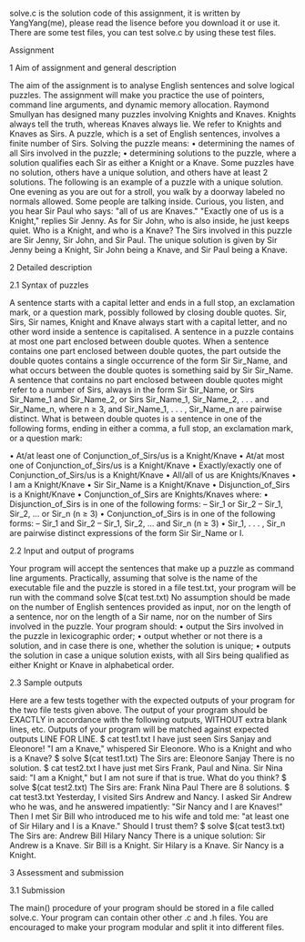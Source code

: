 solve.c is the solution code of this assignment, it is written by YangYang(me), please read the lisence before you download it or use it. There are some test files, you can test solve.c by using these test files.


Assignment

1 Aim of assignment and general description

The aim of the assignment is to analyse English sentences and solve logical puzzles. The assignment will make you practice the use of pointers, command line arguments, and dynamic memory allocation.
Raymond Smullyan has designed many puzzles involving Knights and Knaves. Knights always tell the truth, whereas Knaves always lie. We refer to Knights and Knaves as Sirs. A puzzle, which is a set of English sentences, involves a finite number of Sirs. Solving the puzzle means:
• determining the names of all Sirs involved in the puzzle;
• determining solutions to the puzzle, where a solution qualifies each Sir as either a Knight or a
Knave.
Some puzzles have no solution, others have a unique solution, and others have at least 2 solutions. The following is an example of a puzzle with a unique solution.
     One evening as you are out for a stroll, you walk by a doorway labeled no normals
     allowed.  Some people are talking inside.  Curious, you listen, and you hear
     Sir Paul who says:  "all of us are Knaves." "Exactly one of us is a Knight,"
     replies Sir Jenny.  As for Sir John, who is also inside, he just keeps quiet.
     Who is a Knight, and who is a Knave?
The Sirs involved in this puzzle are Sir Jenny, Sir John, and Sir Paul. The unique solution is given by Sir Jenny being a Knight, Sir John being a Knave, and Sir Paul being a Knave.

2 Detailed description 

2.1 Syntax of puzzles

A sentence starts with a capital letter and ends in a full stop, an exclamation mark, or a question mark, possibly followed by closing double quotes. Sir, Sirs, Sir names, Knight and Knave always start with a capital letter, and no other word inside a sentence is capitalised. A sentence in a puzzle contains at most one part enclosed between double quotes. When a sentence contains one part enclosed between double quotes, the part outside the double quotes contains a single occurrence of the form Sir Sir_Name, and what occurs between the double quotes is something said by Sir Sir_Name. A sentence that contains no part enclosed between double quotes might refer to a number of Sirs, always in the form Sir Sir_Name, or Sirs Sir_Name_1 and Sir_Name_2, or Sirs Sir_Name_1, Sir_Name_2, . . . and Sir_Name_n, where n ≥ 3, and Sir_Name_1, . . . , Sir_Name_n are pairwise distinct.
What is between double quotes is a sentence in one of the following forms, ending in either a comma, a full stop, an exclamation mark, or a question mark:

• At/at least one of Conjunction_of_Sirs/us is a Knight/Knave
• At/at most one of Conjunction_of_Sirs/us is a Knight/Knave
• Exactly/exactly one of Conjunction_of_Sirs/us is a Knight/Knave • All/all of us are Knights/Knaves
• I am a Knight/Knave
• Sir Sir_Name is a Knight/Knave
• Disjunction_of_Sirs is a Knight/Knave
• Conjunction_of_Sirs are Knights/Knaves
where:
• Disjunction_of_Sirs is in one of the following forms:
– Sir_1 or Sir_2
– Sir_1, Sir_2, ... or Sir_n (n ≥ 3)
• Conjunction_of_Sirs is in one of the following forms: – Sir_1 and Sir_2
– Sir_1, Sir_2, ... and Sir_n (n ≥ 3)
• Sir_1, . . . , Sir_n are pairwise distinct expressions of the form Sir Sir_Name or I.

2.2 Input and output of programs

Your program will accept the sentences that make up a puzzle as command line arguments. Practically, assuming that solve is the name of the executable file and the puzzle is stored in a file test.txt, your program will be run with the command
                                     solve $(cat test.txt)
No assumption should be made on the number of English sentences provided as input, nor on the length of a sentence, nor on the length of a Sir name, nor on the number of Sirs involved in the puzzle.
Your program should:
• output the Sirs involved in the puzzle in lexicographic order;
• output whether or not there is a solution, and in case there is one, whether the solution is unique;
• outputs the solution in case a unique solution exists, with all Sirs being qualified as either Knight or Knave in alphabetical order.


2.3 Sample outputs

Here are a few tests together with the expected outputs of your program for the two file tests given above. The output of your program should be EXACTLY in accordance with the following outputs, WITHOUT extra blank lines, etc. Outputs of your program will be matched against expected outputs LINE FOR LINE.
$ cat test1.txt
I have just seen Sirs Sanjay and Eleonore!
"I am a Knave," whispered Sir Eleonore.
Who is a Knight and who is a Knave?
$ solve $(cat test1.txt)
The Sirs are: Eleonore Sanjay
There is no solution.
$ cat test2.txt
I have just met Sirs Frank, Paul and Nina.
Sir Nina said: "I am a Knight," but I am not sure
if that is true. What do you think?
$ solve $(cat test2.txt)
The Sirs are: Frank Nina Paul
There are 8 solutions.
$ cat test3.txt
Yesterday, I visited Sirs Andrew and Nancy. I asked Sir Andrew
who he was, and he answered impatiently: "Sir Nancy and I
are Knaves!" Then I met Sir Bill who introduced me to his wife
and told me: "at least one of Sir Hilary
and I is a Knave." Should I trust them?
$ solve $(cat test3.txt)
The Sirs are: Andrew Bill Hilary Nancy
There is a unique solution:
Sir Andrew is a Knave.
Sir Bill is a Knight.
Sir Hilary is a Knave.
Sir Nancy is a Knight.

3 Assessment and submission 

3.1 Submission

The main() procedure of your program should be stored in a file called solve.c. Your program can contain other other .c and .h files. You are encouraged to make your program modular and split it into different files.
